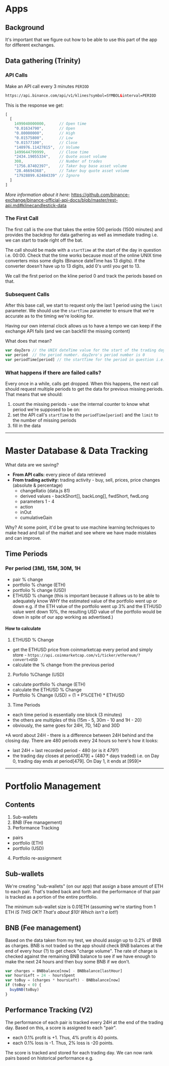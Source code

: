 # Apps
## Background
It's important that we figure out how to be able to use this part of the app for different exchanges.

## Data gathering (Trinity)
### API Calls
Make an API call every 3 minutes ```PERIOD```

```html
https://api.binance.com/api/v1/klines?symbol=SYMBOL&interval=PERIOD
```
This is the response we get:
```javascript
[
  [
    1499040000000,      // Open time
    "0.01634790",       // Open
    "0.80000000",       // High
    "0.01575800",       // Low
    "0.01577100",       // Close
    "148976.11427815",  // Volume
    1499644799999,      // Close time
    "2434.19055334",    // Quote asset volume
    308,                // Number of trades
    "1756.87402397",    // Taker buy base asset volume
    "28.46694368",      // Taker buy quote asset volume
    "17928899.62484339" // Ignore
  ]
]
```
*More information about it here:* https://github.com/binance-exchange/binance-official-api-docs/blob/master/rest-api.md#klinecandlestick-data

### The First Call
The first call is the one that takes the entire 500 periods (1500 minutes) and provides the backdrop for data gathering as well as immediate trading i.e. we can start to trade right off the bat.

The call should be made with a ```startTime``` at the start of the day in question i.e. 00:00. Check that the time works because most of the online UNIX time converters miss some digits (Binance dateTime has 13 digits). If the converter doesn't have up to 13 digits, add 0's until you get to 13.

We call the first period on the kline period 0 and track the periods based on that.

### Subsequent Calls
After this base call, we start to request only the last 1 period using the ```limit``` parameter. We should use the ```startTime``` parameter to ensure that we're accurate as to the timing we're looking for.

Having our own internal clock allows us to have a tempo we can keep if the exchange API fails (and we can backfill the missing content)

What does that mean?
```javascript
var dayZero // the UNIX dateTime value for the start of the trading day
var period  // the period number. dayZero's period number is 0
var periodTime[period] // the startTime for the period in question i.e. (period * 3 minutes + dayZero)
```

### What happens if there are failed calls?
Every once in a while, calls get dropped. When this happens, the next call should request multiple periods to get the data for previous missing periods. That means that we should:
1. count the missing periods - use the internal counter to know what period we're supposed to be on:
2. set the API call's ```startTime``` to the ```periodTime[period]``` and the ```limit``` to the number of missing periods
3. fill in the data

---

# Master Database & Data Tracking
What data are we saving?
- **From API calls:** every piece of data retrieved
- **From trading activity:** trading activity - buy, sell, prices, price changes (absolute & percentage)
  - changeRatio (data.js 81)
  - derived values - backShort[], backLong[], fwdShort, fwdLong
  - parameters 1 - 4
  - action
  - inOut
  - cumulativeGain

Why? At some point, it'd be great to use machine learning techniques to make head and tail of the market and see where we have made mistakes and can improve.

## Time Periods
### Per period (3M), 15M, 30M, 1H
- pair % change
- portfolio % change (ETH)
- portfolio % change (USD)
- ETHUSD % change (this is important because it allows us to be able to adequately know WHY the estimated value of the portfolio went up or down e.g. if the ETH value of the portfolio went up 3% and the ETHUSD value went down 10%, the resulting USD value of the portfolio would be down in spite of our app working as advertised.)

#### How to calculate
1. ETHUSD % Change
- get the ETHUSD price from coinmarketcap every period and simply store - ```https://api.coinmarketcap.com/v1/ticker/ethereum/?convert=USD```
- calculate the % change from the previous period

2. Porfolio %Change (USD)
- calculate portfolio % change (ETH)
- calculate the ETHUSD % Change
- Portfolio % Change (USD) = (1 + P%CETH) * ETHUSD

3. Time Periods
- each time period is essentially one block (3 minutes)
- the others are multiples of this (15m - 5, 30m - 10 and 1H - 20)
- obviously, the same goes for 24H, 7D, 14D and 30D

*A word about 24H - there is a difference between 24H behind and the closing day. There are 480 periods every 24 hours so here's how it looks:
- last 24H = last recorded period - 480 (or is it 479?)
- the trading day closes at period[479] + (480 * days traded) i.e. on Day 0, trading day ends at period[479]. On Day 1, it ends at [959]*

---

# Portfolio Management
## Contents
1. Sub-wallets
2. BNB (Fee management)
3. Performance Tracking
  - pairs
  - portfolio (ETH)
  - portfolio (USD)
4. Portfolio re-assignment

## Sub-wallets
We're creating "sub-wallets" (on our app) that assign a base amount of ETH to each pair. That's traded back and forth and the performance of that pair is tracked as a portion of the entire portfolio.

The minimum sub-wallet size is 0.01ETH (assuming we're starting from 1 ETH <em>IS THIS OK?! That's about $10! Which isn't a lot!!</em>)

## BNB (Fee management)
Based on the data taken from my test, we should assign up to 0.2% of BNB as charges.
BNB is not traded so the app should check BNB balances at the end of every hour (?) to get check "charge volume".
The rate of charge is checked against the remaining BNB balance to see if we have enough to make the next 24 hours and then buy some BNB if we don't.
```javascript
var charges = BNBbalance[now] - BNBbalance[lastHour]
var hoursLeft = 24 - hoursSpent
var toBuy = (charges * hoursLeft) - BNBbalance[now]
if (toBuy < 0) {
  buyBNB(toBuy)
}
```
## Performance Tracking (V2)
The performance of each pair is tracked every 24H at the end of the trading day. Based on this, a score is assigned to each "pair".
- each 0.1% profit is +1. Thus, 4% profit is 40 points.
- each 0.1% loss is -1. Thus, 2% loss is -20 points.

The score is tracked and stored for each trading day. We can now rank pairs based on historical performance e.g.
